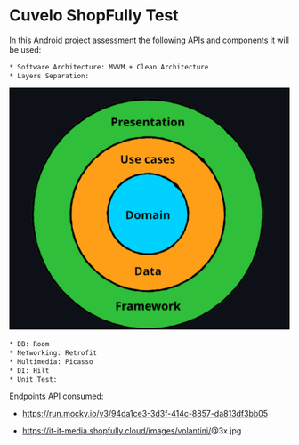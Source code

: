 # Cuvelo ShopFully Test

In this Android project assessment the following APIs and components it will be used: 

    * Software Architecture: MVVM + Clean Architecture
    * Layers Separation:

![Layers Separation used in this project](https://github.com/LeaCuvelo/CuveloShopFullyTest/blob/main/MVVM-CleanArchitectureLayers.png)

    * DB: Room
    * Networking: Retrofit
    * Multimedia: Picasso
    * DI: Hilt
    * Unit Test: 


Endpoints API consumed:

* https://run.mocky.io/v3/94da1ce3-3d3f-414c-8857-da813df3bb05

* https://it-it-media.shopfully.cloud/images/volantini/<id>@3x.jpg

